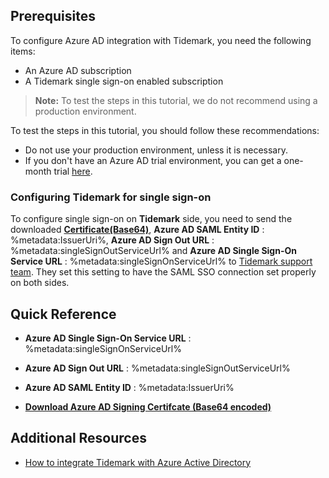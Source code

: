 ## Prerequisites

To configure Azure AD integration with Tidemark, you need the following items:

- An Azure AD subscription
- A Tidemark single sign-on enabled subscription

> **Note:**
> To test the steps in this tutorial, we do not recommend using a production environment.

To test the steps in this tutorial, you should follow these recommendations:

- Do not use your production environment, unless it is necessary.
- If you don't have an Azure AD trial environment, you can get a one-month trial [here](https://azure.microsoft.com/pricing/free-trial/).

### Configuring Tidemark for single sign-on

 To configure single sign-on on **Tidemark** side, you need to send the downloaded **[Certificate(Base64)](%metadata:certificateDownloadBase64Url%)**, **Azure AD SAML Entity ID** : %metadata:IssuerUri%, **Azure AD Sign Out URL** : %metadata:singleSignOutServiceUrl% and **Azure AD Single Sign-On Service URL** : %metadata:singleSignOnServiceUrl% to [Tidemark support team](http://www.tidemark.com/contact-us). They set this setting to have the SAML SSO connection set properly on both sides.


## Quick Reference

* **Azure AD Single Sign-On Service URL** : %metadata:singleSignOnServiceUrl%

* **Azure AD Sign Out URL** : %metadata:singleSignOutServiceUrl%

* **Azure AD SAML Entity ID** : %metadata:IssuerUri%

* **[Download Azure AD Signing Certifcate (Base64 encoded)](%metadata:certificateDownloadBase64Url%)**



## Additional Resources

* [How to integrate Tidemark with Azure Active Directory](https://docs.microsoft.com/azure/active-directory/active-directory-saas-tidemark-tutorial)
